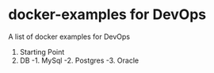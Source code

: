 # docker-examples for DevOps
A list of docker examples for DevOps
1. Starting Point
2. DB
-1. MySql
-2. Postgres
-3. Oracle


